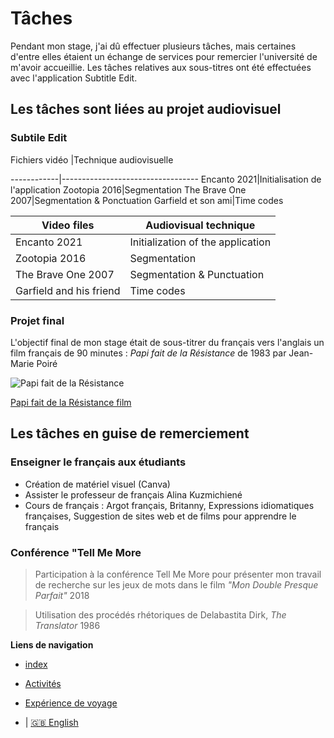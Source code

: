 # Tâches

Pendant mon stage, j'ai dû effectuer plusieurs tâches, mais certaines d'entre elles étaient un échange de services pour remercier l'université de m'avoir accueillie. Les tâches relatives aux sous-titres ont été effectuées avec l'application Subtitle Edit.

## Les tâches sont liées au projet audiovisuel
### Subtile Edit

 Fichiers vidéo |Technique audiovisuelle 
 
------------|----------------------------------
Encanto 2021|Initialisation de l'application 
Zootopia 2016|Segmentation
The Brave One 2007|Segmentation & Ponctuation 
Garfield et son ami|Time codes


Video files|Audiovisual technique 
------------|----------------------------------
Encanto 2021|Initialization of the application
Zootopia 2016|Segmentation
The Brave One 2007|Segmentation & Punctuation 
Garfield and his friend|Time codes

### Projet final
L'objectif final de mon stage était de sous-titrer du français vers l'anglais un film français de 90 minutes : *Papi fait de la Résistance* de 1983 par Jean-Marie Poiré

![Papi fait de la Résistance](https://fr.web.img3.acsta.net/medias/nmedia/18/70/00/89/20322427.jpg)


[Papi fait de la Résistance film](https://archive.org/details/papy-fait-de-la-resistance-1983)

## Les tâches en guise de remerciement 

### Enseigner le français aux étudiants
* Création de matériel visuel (Canva)
* Assister le professeur de français Alina Kuzmichiené
* Cours de français : Argot français, Britanny, Expressions idiomatiques françaises, Suggestion de sites web et de films pour apprendre le français
  
### Conférence "Tell Me More 
 > Participation à la conférence Tell Me More pour présenter mon travail de recherche sur les jeux de mots dans le film _"Mon Double Presque Parfait"_ 2018

 > Utilisation des procédés rhétoriques de Delabastita Dirk, *The Translator* 1986


**Liens de navigation**


* [index](index)
  

*  [Activités](2-Activities)
  
  
*  [Expérience de voyage](3-Travel%20experience)
  
*  | [🇬🇧 English](../en/2-Activities.md) 

